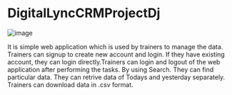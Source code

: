 # DigitalLyncCRMProjectDj
![image](https://github.com/user-attachments/assets/873eb261-f4f8-402e-82d9-2c71aa25ad54)


It is simple web application which is used by trainers to manage the data. Trainers can signup to create new account and login. If they have existing account, they can login directly.Trainers can login and logout of the web application after performing the tasks. By using Search. They can find particular data. They can retrive data of Todays and yesterday separately. Trainers can download data in .csv format.
